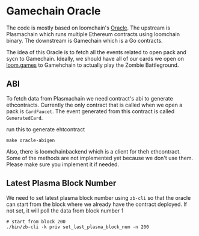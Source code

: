 # Gamechain Oracle

The code is mostly based on loomchain's [Oracle](https://github.com/loomnetwork/loomchain/tree/master/gateway). The upstream is Plasmachain which runs multiple Ethereum contracts using loomchain binary. The downstream is Gamechain which is a Go contracts.

The idea of this Oracle is to fetch all the events related to open pack and sycn to Gamechain. Ideally, we should have all of our cards we open on [loom.games](https://loom.games/) to Gamehchain to actually play the Zombie Battleground.

## ABI

To fetch data from Plasmachain we need contract's abi to generate ethcontracts. Currently the only contract that is called when we open a pack is `CardFaucet`. The event generated from this contract is called `GeneratedCard`.

run this to generate ehtcontract
```
make oracle-abigen
```

Also, there is loomchainbackend which is a client for theh ethcontract. Some of the methods are not implemented yet because we don't use them. Please make sure you implement it if needed.

## Latest Plasma Block Number

We need to set latest plasma block number using `zb-cli` so that the oracle can start from the block where we already have the contract deployed. If not set, it will poll the data from block number 1

```
# start from block 200
./bin/zb-cli -k priv set_last_plasma_block_num -n 200
```